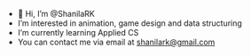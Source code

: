 - 👋 Hi, I’m @ShanilaRK
- I’m interested in animation, game design and data structuring
- I’m currently learning Applied CS
- You can contact me via email at shanilark@gmail.com

<!---
ShanilaRK/ShanilaRK is a ✨ special ✨ repository because its `README.md` (this file) appears on your GitHub profile.
You can click the Preview link to take a look at your changes.
--->
